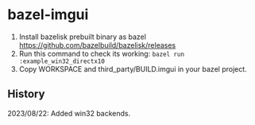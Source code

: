 # bazel-imgui

1. Install bazelisk prebuilt binary as bazel https://github.com/bazelbuild/bazelisk/releases
2. Run this command to check its working: `bazel run :example_win32_directx10`
3. Copy WORKSPACE and third_party/BUILD.imgui in your bazel project.

## History

2023/08/22: Added win32 backends.
